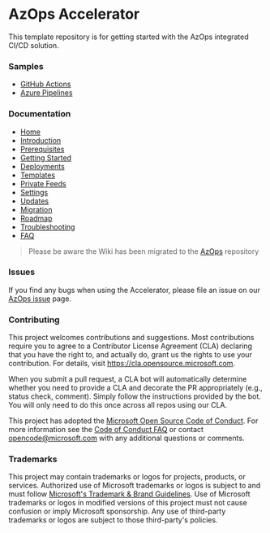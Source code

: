# AzOps Accelerator

This template repository is for getting started with the AzOps integrated CI/CD solution.

### Samples

* [GitHub Actions](https://github.com/Azure/AzOps-Accelerator/tree/main/.github/samples)
* [Azure Pipelines](https://github.com/Azure/AzOps-Accelerator/tree/main/.pipelines/samples)

### Documentation

* [Home](https://github.com/azure/azops/wiki/home)
* [Introduction](https://github.com/azure/azops/wiki/introduction)
* [Prerequisites](https://github.com/azure/azops/wiki/prerequisites)
* [Getting Started](https://github.com/azure/azops/wiki/getting-started)
* [Deployments](https://github.com/azure/azops/wiki/deployments)
* [Templates](https://github.com/azure/azops/wiki/templates)
* [Private Feeds](https://github.com/azure/azops/wiki/private-feeds)
* [Settings](https://github.com/azure/azops/wiki/settings)
* [Updates](https://github.com/azure/azops/wiki/updates)
* [Migration](https://github.com/azure/azops/wiki/migration)
* [Roadmap](https://github.com/azure/azops/wiki/roadmap)
* [Troubleshooting](https://github.com/azure/azops/wiki/troubleshooting)
* [FAQ](https://github.com/azure/azops/wiki/frequently-asked-questions)

> Please be aware the Wiki has been migrated to the [AzOps](https://github.com/azure/azops/wiki/home) repository

### Issues

If you find any bugs when using the Accelerator, please file an issue on our [AzOps issue](https://github.com/azure/azops/issues) page.

### Contributing

This project welcomes contributions and suggestions.  Most contributions require you to agree to a
Contributor License Agreement (CLA) declaring that you have the right to, and actually do, grant us
the rights to use your contribution. For details, visit https://cla.opensource.microsoft.com.

When you submit a pull request, a CLA bot will automatically determine whether you need to provide
a CLA and decorate the PR appropriately (e.g., status check, comment). Simply follow the instructions
provided by the bot. You will only need to do this once across all repos using our CLA.

This project has adopted the [Microsoft Open Source Code of Conduct](https://opensource.microsoft.com/codeofconduct/).
For more information see the [Code of Conduct FAQ](https://opensource.microsoft.com/codeofconduct/faq/) or
contact [opencode@microsoft.com](mailto:opencode@microsoft.com) with any additional questions or comments.

### Trademarks

This project may contain trademarks or logos for projects, products, or services. Authorized use of Microsoft
trademarks or logos is subject to and must follow
[Microsoft's Trademark & Brand Guidelines](https://www.microsoft.com/en-us/legal/intellectualproperty/trademarks/usage/general).
Use of Microsoft trademarks or logos in modified versions of this project must not cause confusion or imply Microsoft sponsorship.
Any use of third-party trademarks or logos are subject to those third-party's policies.
